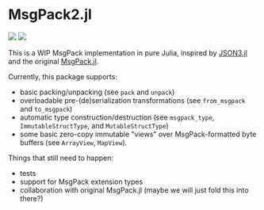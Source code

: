 # MsgPack2.jl

[![](https://img.shields.io/badge/docs-stable-blue.svg)](https://beacon-biosignals.github.io/MsgPack2.jl/stable/)
[![](https://img.shields.io/badge/docs-latest-blue.svg)](https://beacon-biosignals.github.io/MsgPack2.jl/latest/)

This is a WIP MsgPack implementation in pure Julia, inspired by [JSON3.jl](https://github.com/quinnj/JSON3.jl) and the original [MsgPack.jl](https://github.com/JuliaIO/MsgPack.jl).

Currently, this package supports:

- basic packing/unpacking (see `pack` and `unpack`)
- overloadable pre-(de)serialization transformations (see `from_msgpack` and `to_msgpack`)
- automatic type construction/destruction (see `msgpack_type`, `ImmutableStructType`, and `MutableStructType`)
- some basic zero-copy immutable "views" over MsgPack-formatted byte buffers (see `ArrayView`, `MapView`).

Things that still need to happen:

- tests
- support for MsgPack extension types
- collaboration with original MsgPack.jl (maybe we will just fold this into there?)
